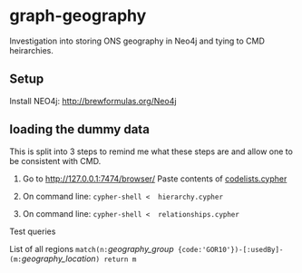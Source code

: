 graph-geography
================

Investigation into storing ONS geography in Neo4j and tying to CMD heirarchies.

## Setup

Install NEO4j: http://brewformulas.org/Neo4j

## loading the dummy data
This is split into 3 steps to remind me what these steps are and allow one to be consistent with CMD.

1. Go to http://127.0.0.1:7474/browser/
        Paste contents of [codelists.cypher](/cypher-scripts/codelists.cypher)

2. On command line: `cypher-shell <  hierarchy.cypher`

3. On command line: `cypher-shell <  relationships.cypher`


Test queries

List of all regions `match(n:`_geography_group_` {code:'GOR10'})-[:usedBy]-(m:`_geography_location_`) return m`